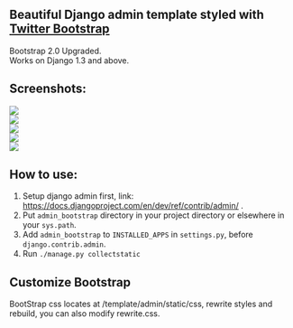 <h2>Beautiful Django admin template styled with <a href="http://twitter.github.com/bootstrap/">Twitter Bootstrap</a></h2>

<div>Bootstrap 2.0 Upgraded.</div>
<div>Works on Django 1.3 and above.</div>

<h2>Screenshots:</h2>
<div >
    <img src="https://lh5.googleusercontent.com/-YPSx9j0czfg/T2v-QhxTbZI/AAAAAAAAABc/YLo_5nRp6Zo/s433/login.png" />
    <br />
    <img src="https://lh4.googleusercontent.com/-Oc1soVl6QF0/UDcW3OpYwFI/AAAAAAAAAFA/E22PV_sbH24/s741/login.png" />
    <br />
    <img src="https://lh4.googleusercontent.com/-1YuZPYz9MzA/UDcW19Vl9rI/AAAAAAAAAE4/W75RsC_htkM/s741/list.png" />
    <br />
    <img src="https://lh6.googleusercontent.com/-HUFdhCXBuPE/UDcWy_S3zrI/AAAAAAAAAEo/z8_elmA_HAc/s741/change.png" />
    <br />
    <img src="https://lh5.googleusercontent.com/-o6kjfc7p4yk/UDcW0jd9nuI/AAAAAAAAAEw/g2dmD3h4AUU/s567/add.png" />
    <br />
</div>

<h2>How to use:</h2>

<ol>
    <li>Setup django admin first, link: <a href="https://docs.djangoproject.com/en/dev/ref/contrib/admin/">https://docs.djangoproject.com/en/dev/ref/contrib/admin/</a> .</li>
    <li>Put <code>admin_bootstrap</code> directory in your project directory or elsewhere in your <code>sys.path</code>.</li>
    <li>Add <code>admin_bootstrap</code> to <code>INSTALLED_APPS</code> in <code>settings.py</code>, before <code>django.contrib.admin</code>.</li>
    <li>Run <code>./manage.py collectstatic</code></li>
</ol>

<h2>Customize Bootstrap</h2>

<div>BootStrap css locates at /template/admin/static/css, rewrite styles and rebuild, you can also modify rewrite.css.</div>

